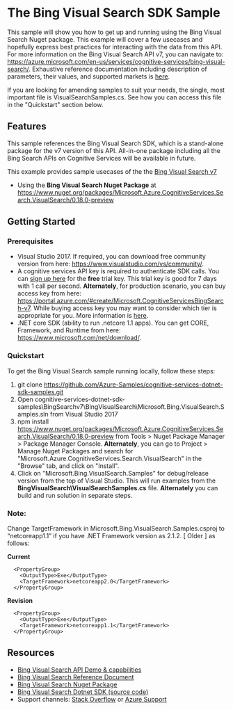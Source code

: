

# The Bing Visual Search SDK Sample

This sample will show you how to get up and running using the Bing Visual Search Nuget package. This example will cover a few usecases and hopefully express best practices for interacting with the data from this API. For more information on the Bing Visual Search API v7, you can navigate to: https://azure.microsoft.com/en-us/services/cognitive-services/bing-visual-search/. Exhaustive reference documentation including description of parameters, their values, and supported markets is [here](https://docs.microsoft.com/en-us/rest/api/cognitiveservices/bingvisualsearch/images/visualsearch).

If you are looking for amending samples to suit your needs, the single, most important file is VisualSearchSamples.cs. See how you can access this file in the "Quickstart" section below.

## Features

This sample references the Bing Visual Search SDK, which is a stand-alone package for the v7 version of this API. All-in-one package including all the Bing Search APIs on Cognitive Services will be available in future.

This example provides sample usecases of the the [Bing Visual Search v7](https://azure.microsoft.com/en-us/services/cognitive-services/bing-visual-search/)

* Using the **Bing Visual Search Nuget Package** at https://www.nuget.org/packages/Microsoft.Azure.CognitiveServices.Search.VisualSearch/0.18.0-preview

## Getting Started

### Prerequisites

- Visual Studio 2017. If required, you can download free community version from here: https://www.visualstudio.com/vs/community/.
- A cognitive services API key is required to authenticate SDK calls. You can [sign up here](https://azure.microsoft.com/en-us/try/cognitive-services/?api=search-api-v7) for the **free** trial key. This trial key is good for 7 days with 1 call per second. **Alternately**, for production scenario, you can buy access key from here: https://portal.azure.com/#create/Microsoft.CognitiveServicesBingSearch-v7. While buying access key you may want to consider which tier is appropriate for you. More information is [here](https://azure.microsoft.com/en-us/pricing/details/cognitive-services/search-api/visual/). 
- .NET core SDK (ability to run .netcore 1.1 apps). You can get CORE, Framework, and Runtime from here: https://www.microsoft.com/net/download/. 

### Quickstart

To get the Bing Visual Search sample running locally, follow these steps:

1. git clone https://github.com/Azure-Samples/cognitive-services-dotnet-sdk-samples.git
2. Open cognitive-services-dotnet-sdk-samples\BingSearchv7\BingVisualSearch\Microsoft.Bing.VisualSearch.Samples.sln from Visual Studio 2017
3. npm install https://www.nuget.org/packages/Microsoft.Azure.CognitiveServices.Search.VisualSearch/0.18.0-preview from Tools > Nuget Package Manager > Package Manager Console. **Alternately**, you can go to Project > Manage Nuget Packages and search for "Microsoft.Azure.CognitiveServices.Search.VisualSearch" in the "Browse" tab, and click on "Install". 
4. Click on "Microsoft.Bing.VisualSearch.Samples" for debug/release version from the top of Visual Studio. This will run examples from the **BingVisualSearch\VisualSearchSamples.cs** file. **Alternately** you can build and run solution in separate steps.

### Note: 
Change TargetFramework in Microsoft.Bing.VisualSearch.Samples.csproj to “netcoreapp1.1” if you have .NET Framework version as 2.1.2. [ Older ] as follows:

**Current**
````  
  <PropertyGroup>
    <OutputType>Exe</OutputType>
    <TargetFramework>netcoreapp2.0</TargetFramework>
  </PropertyGroup>
````
**Revision**
````
  <PropertyGroup>
    <OutputType>Exe</OutputType>
    <TargetFramework>netcoreapp1.1</TargetFramework>
  </PropertyGroup>
````
## Resources
- [Bing Visual Search API Demo & capabilities](https://azure.microsoft.com/en-us/services/cognitive-services/bing-visual-search/)
- [Bing Visual Search Reference Document](https://docs.microsoft.com/en-us/rest/api/cognitiveservices/bingvisualsearch/images/visualsearch)
- [Bing Visual Search Nuget Package](https://www.nuget.org/packages/Microsoft.Azure.CognitiveServices.Search.VisualSearch/0.18.0-preview)
- [Bing Visual Search Dotnet SDK (source code)](https://github.com/Azure/azure-sdk-for-net/tree/psSdkJson6/src/SDKs/CognitiveServices/dataPlane/Search/BingVisualSearch) 
- Support channels: [Stack Overflow](https://stackoverflow.com/questions/tagged/bing-search) or [Azure Support](https://azure.microsoft.com/en-us/support/options/)
